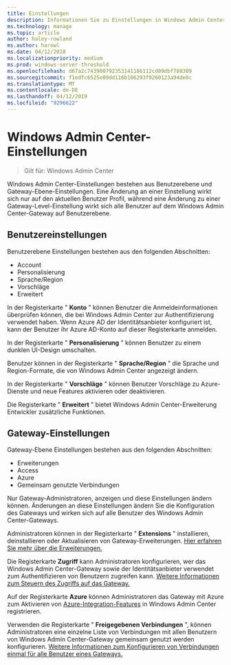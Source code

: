 ```yaml
---
title: Einstellungen
description: Informationen Sie zu Einstellungen in Windows Admin Center (Projekt Honolulu). Benutzer können Benutzer ihre Sprache/Region und anderen Einstellungen zu ändern. Gateway-Einstellungen können der Administrator das Gateway zu konfigurieren.
ms.technology: manage
ms.topic: article
author: haley-rowland
ms.author: harowl
ms.date: 04/12/2018
ms.localizationpriority: medium
ms.prod: windows-server-threshold
ms.openlocfilehash: d67a2c743900792353141186112cd09dbf780309
ms.sourcegitcommit: f1edfc6525e09dd116b106293f9260123a94de0c
ms.translationtype: MT
ms.contentlocale: de-DE
ms.lasthandoff: 04/12/2019
ms.locfileid: "9296622"
---
```

# Windows Admin Center-Einstellungen

> Gilt für: Windows Admin Center

Windows Admin Center-Einstellungen bestehen aus Benutzerebene und Gateway-Ebene-Einstellungen. Eine Änderung an einer Einstellung wirkt sich nur auf den aktuellen Benutzer Profil, während eine Änderung zu einer Gateway-Level-Einstellung wirkt sich alle Benutzer auf dem Windows Admin Center-Gateway auf Benutzerebene.

## Benutzereinstellungen

Benutzerebene Einstellungen bestehen aus den folgenden Abschnitten:

- Account
- Personalisierung
- Sprache/Region
- Vorschläge
- Erweitert

In der Registerkarte " **Konto** " können Benutzer die Anmeldeinformationen überprüfen können, die bei Windows Admin Center zur Authentifizierung verwendet haben. Wenn Azure AD der Identitätsanbieter konfiguriert ist, kann der Benutzer ihr Azure AD-Konto auf dieser Registerkarte anmelden.

In der Registerkarte " **Personalisierung** " können Benutzer zu einem dunklen UI-Design umschalten.

Benutzer können in der Registerkarte " **Sprache/Region** " die Sprache und Region-Formate, die von Windows Admin Center angezeigt ändern.

In der Registerkarte " **Vorschläge** " können Benutzer Vorschläge zu Azure-Dienste und neue Features aktivieren oder deaktivieren.

Die Registerkarte " **Erweitert** " bietet Windows Admin Center-Erweiterung Entwickler zusätzliche Funktionen.

## Gateway-Einstellungen

Gateway-Ebene Einstellungen bestehen aus den folgenden Abschnitten:

- Erweiterungen
- Access
- Azure
- Gemeinsam genutzte Verbindungen

Nur Gateway-Administratoren, anzeigen und diese Einstellungen ändern können. Änderungen an diese Einstellungen ändern Sie die Konfiguration des Gateways und wirken sich auf alle Benutzer des Windows Admin Center-Gateways.

Administratoren können in der Registerkarte " **Extensions** " installieren, deinstallieren oder Aktualisieren von Gateway-Erweiterungen. [Hier erfahren Sie mehr über die Erweiterungen.](using-extensions.md)

Die Registerkarte **Zugriff** kann Administratoren konfigurieren, wer das Windows Admin Center-Gateway sowie der Identitätsanbieter verwendet zum Authentifizieren von Benutzern zugreifen kann. [Weitere Informationen zum Steuern des Zugriffs auf das Gateway.](user-access-control.md)

Auf der Registerkarte **Azure** können Administratoren das Gateway mit Azure zum Aktivieren von [Azure-Integration-Features](azure-integration.md) in Windows Admin Center registrieren.

Verwenden die Registerkarte " **Freigegebenen Verbindungen** ", können Administratoren eine einzelne Liste von Verbindungen mit allen Benutzern von Windows Admin Center-Gateway gemeinsam genutzt werden konfigurieren. [Weitere Informationen zum Konfigurieren von Verbindungen einmal für alle Benutzer eines Gateways.](shared-connections.md)